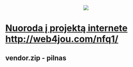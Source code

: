 <p align="center"><img src="https://laravel.com/assets/img/components/logo-laravel.svg"></p>

<p align="center">
  <a href="http://web4jou.com/nfq/"><h1>Nuoroda į projektą internete http://web4jou.com/nfq1/</h1></a>

</p>

## vendor.zip - pilnas 

